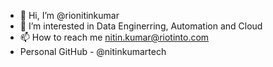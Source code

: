- 👋 Hi, I’m @rionitinkumar
- 👀 I’m interested in Data Enginerring, Automation and Cloud
- 📫 How to reach me nitin.kumar@riotinto.com
- Personal GitHub - @nitinkumartech
